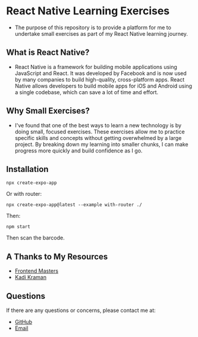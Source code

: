 # React Native Learning Exercises

- The purpose of this repository is to provide a platform for me to undertake small exercises as part of my React Native learning journey.

## What is React Native?

- React Native is a framework for building mobile applications using JavaScript and React. It was developed by Facebook and is now used by many companies to build high-quality, cross-platform apps. React Native allows developers to build mobile apps for iOS and Android using a single codebase, which can save a lot of time and effort.

## Why Small Exercises?

- I've found that one of the best ways to learn a new technology is by doing small, focused exercises. These exercises allow me to practice specific skills and concepts without getting overwhelmed by a large project. By breaking down my learning into smaller chunks, I can make progress more quickly and build confidence as I go.

## Installation
```
npx create-expo-app
```

Or with router:
```
npx create-expo-app@latest --example with-router ./
```
Then:
```
npm start
```
Then scan the barcode.

## A Thanks to My Resources

- [Frontend Masters](https://frontendmasters.com/dashboard/)
- [Kadi Kraman](https://github.com/kadikraman)

## Questions
    
If there are any questions or concerns, please contact me at:<br>
- [GitHub](https://github.com/khanhpbui)
- [Email](mailto:pkkhanhbui@gmail.com)

<!-- Use [`expo-router`](https://expo.github.io/router) to build native navigation using files in the `app/` directory.

## 🚀 How to use

```sh
npx create-react-native-app -t with-router
```

## 📝 Notes

- [Expo Router: Docs](https://expo.github.io/router)
- [Expo Router: Repo](https://github.com/expo/router)
- [Request for Comments](https://github.com/expo/router/discussions/1) -->
